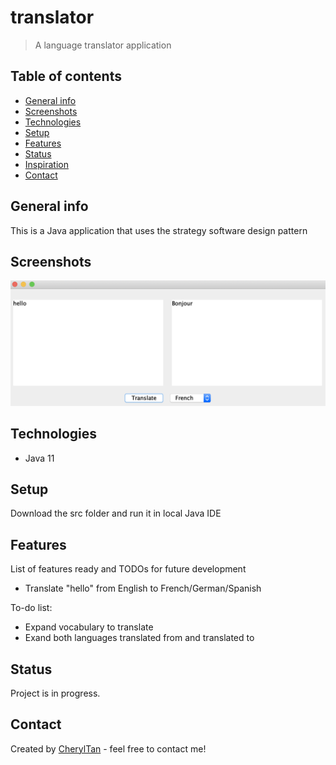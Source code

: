 # translator
> A language translator application

## Table of contents
* [General info](#general-info)
* [Screenshots](#screenshots)
* [Technologies](#technologies)
* [Setup](#setup)
* [Features](#features)
* [Status](#status)
* [Inspiration](#inspiration)
* [Contact](#contact)

## General info
This is a Java application that uses the strategy software design pattern

## Screenshots
![Example screenshot](images/screenshot.png)

## Technologies
* Java 11

## Setup
Download the src folder and run it in local Java IDE

## Features
List of features ready and TODOs for future development
* Translate "hello" from English to French/German/Spanish

To-do list:
* Expand vocabulary to translate
* Exand both languages translated from and translated to

## Status
Project is in progress.

## Contact
Created by [CherylTan](https://www.linkedin.com/in/cheryl-tan-72176684/) - feel free to contact me!

